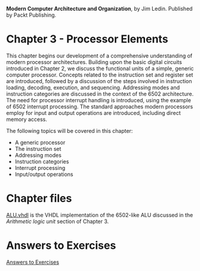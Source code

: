 __Modern Computer Architecture and Organization__, by Jim Ledin. Published by Packt Publishing.
# Chapter 3 - Processor Elements

This chapter begins our development of a comprehensive understanding of modern processor architectures. Building upon the basic digital circuits introduced in Chapter 2, we discuss the functional units of a simple, generic computer processor. Concepts related to the instruction set and register set are introduced, followed by a discussion of the steps involved in instruction loading, decoding, execution, and sequencing. Addressing modes and instruction categories are discussed in the context of the 6502 architecture. The need for processor interrupt handling is introduced, using the example of 6502 interrupt processing. The standard approaches modern processors employ for input and output operations are introduced, including direct memory access.

The following topics will be covered in this chapter:
* A generic processor
* The instruction set
* Addressing modes
* Instruction categories
* Interrupt processing
* Input/output operations

# Chapter files

[ALU.vhdl](src/ALU.vhdl) is the VHDL implementation of the 6502-like ALU discussed in the *Arithmetic logic unit* section of Chapter 3.

# Answers to Exercises
[Answers to Exercises](Answers%20to%20Exercises/README.md)